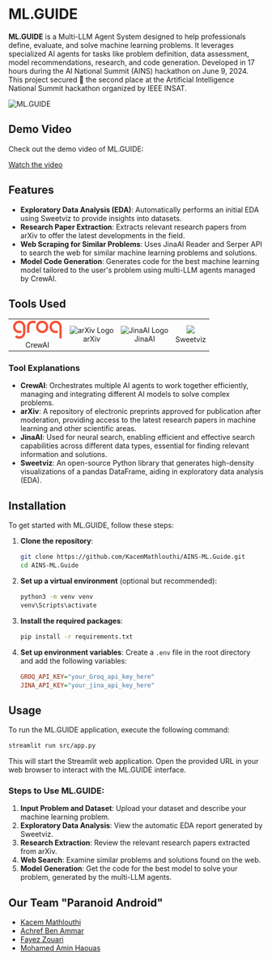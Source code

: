 # ML.GUIDE

**ML.GUIDE** is a Multi-LLM Agent System designed to help professionals define, evaluate, and solve machine learning problems. It leverages specialized AI agents for tasks like problem definition, data assessment, model recommendations, research, and code generation. Developed in 17 hours during the AI National Summit (AINS) hackathon on June 9, 2024. This project secured 🥈 the second place at the Artificial Intelligence National Summit hackathon organized by IEEE INSAT.

<img src="https://i.imgur.com/4Eot6Jx.jpeg" alt="ML.GUIDE"/>

## Demo Video

Check out the demo video of ML.GUIDE:

[Watch the video](https://drive.google.com/uc?export=download&id=1OcY07YTmq3gJRJAm04t2u0GmtLQU9d2c)

## Features

- **Exploratory Data Analysis (EDA)**: Automatically performs an initial EDA using Sweetviz to provide insights into datasets.
- **Research Paper Extraction**: Extracts relevant research papers from arXiv to offer the latest developments in the field.
- **Web Scraping for Similar Problems**: Uses JinaAI Reader and Serper API to search the web for similar machine learning problems and solutions.
- **Model Code Generation**: Generates code for the best machine learning model tailored to the user's problem using multi-LLM agents managed by CrewAI.

## Tools Used

<table>
  <tr>
    <td align="center"><img src="https://raw.githubusercontent.com/RMNCLDYO/groq-ai-toolkit/main/.github/groq-logo.png" alt="CrewAI Logo" width="100"/><br/>CrewAI</td>
    <td align="center"><img src="https://upload.wikimedia.org/wikipedia/commons/thumb/b/bc/ArXiv_logo_2022.svg/1280px-ArXiv_logo_2022.svg.png" alt="arXiv Logo" width="100"/><br/>arXiv</td>
    <td align="center"><img src="https://logos-download.com/wp-content/uploads/2024/04/Jina_AI_Logo.png" alt="JinaAI Logo" width="100"/><br/>JinaAI</td>
    <td align="center"><img src="https://media.licdn.com/dms/image/C5612AQF8zxgZx12rqg/article-cover_image-shrink_600_2000/0/1631078444443?e=2147483647&v=beta&t=x8G_2Pbjn4TxbJIqGL65Ca6c-DNcOAXo1dFgawzT1p8" width="100"/><br/>Sweetviz</td>
  </tr>
</table>

### Tool Explanations

- **CrewAI**: Orchestrates multiple AI agents to work together efficiently, managing and integrating different AI models to solve complex problems.
- **arXiv**: A repository of electronic preprints approved for publication after moderation, providing access to the latest research papers in machine learning and other scientific areas.
- **JinaAI**: Used for neural search, enabling efficient and effective search capabilities across different data types, essential for finding relevant information and solutions.
- **Sweetviz**: An open-source Python library that generates high-density visualizations of a pandas DataFrame, aiding in exploratory data analysis (EDA).

## Installation

To get started with ML.GUIDE, follow these steps:

1. **Clone the repository**:
   ```bash
   git clone https://github.com/KacemMathlouthi/AINS-ML.Guide.git
   cd AINS-ML.Guide
   ```

2. **Set up a virtual environment** (optional but recommended):
   ```bash
   python3 -m venv venv
   venv\Scripts\activate
   ```

3. **Install the required packages**:
   ```bash
   pip install -r requirements.txt
   ```

4. **Set up environment variables**:
   Create a `.env` file in the root directory and add the following variables:
   ```ini
   GROQ_API_KEY="your_Groq_api_key_here"
   JINA_API_KEY="your_jina_api_key_here"
   ```

## Usage

To run the ML.GUIDE application, execute the following command:
```bash
streamlit run src/app.py
```

This will start the Streamlit web application. Open the provided URL in your web browser to interact with the ML.GUIDE interface.

### Steps to Use ML.GUIDE:

1. **Input Problem and Dataset**: Upload your dataset and describe your machine learning problem.
2. **Exploratory Data Analysis**: View the automatic EDA report generated by Sweetviz.
3. **Research Extraction**: Review the relevant research papers extracted from arXiv.
4. **Web Search**: Examine similar problems and solutions found on the web.
5. **Model Generation**: Get the code for the best model to solve your problem, generated by the multi-LLM agents.

## Our Team "Paranoid Android"
- [Kacem Mathlouthi](https://github.com/KacemMathlouthi)
- [Achref Ben Ammar](https://github.com/achrefbenammar404)
- [Fayez Zouari](https://github.com/fayezzouari)
- [Mohamed Amin Haouas](https://github.com/safina57)

